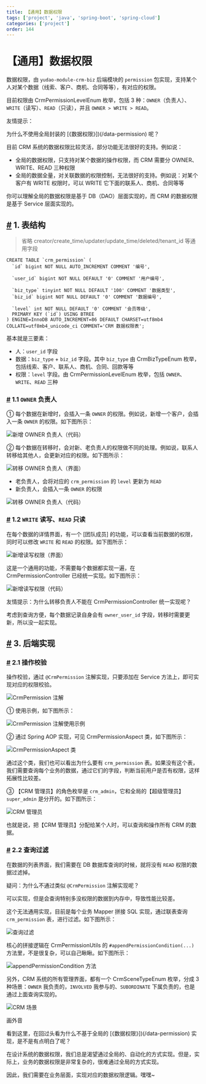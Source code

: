 ```yaml
---
title: 【通用】数据权限
tags: ['project', 'java', 'spring-boot', 'spring-cloud']
categories: ['project']
order: 144
---
```

# 【通用】数据权限

数据权限，由 `yudao-module-crm-biz` 后端模块的 `permission` 包实现，支持某个人对某个数据（线索、客户、商机、合同等等），有对应的权限。

 目前权限由 CrmPermissionLevelEnum 枚举，包括 3 种：`OWNER`（负责人）、`WRITE`（读写）、`READ`（只读），并且 `OWNER > WRITE > READ`。

 友情提示：

 为什么不使用全局封装的 [《数据权限》])(/data-permission) 呢？

 目前 CRM 系统的数据权限比较灵活，部分功能无法很好的支持。例如说：

 * 全局的数据权限，只支持对某个数据的操作权限，而 CRM 需要分 OWNER、WRITE、READ 三种权限
* 全局的数据全量，对关联数据的权限控制，无法很好的支持。例如说：对某个客户有 WRITE 权限时，可以 WRITE 它下面的联系人、商机、合同等等

 你可以理解全局的数据权限是基于 DB（DAO）层面实现的，而 CRM 的数据权限是基于 Service 层面实现的。

 ## [#](#_1-表结构) 1. 表结构

 
> 省略 creator/create\_time/updater/update\_time/deleted/tenant\_id 等通用字段

 
```
CREATE TABLE `crm_permission` (
  `id` bigint NOT NULL AUTO_INCREMENT COMMENT '编号',

  `user_id` bigint NOT NULL DEFAULT '0' COMMENT '用户编号',
  
  `biz_type` tinyint NOT NULL DEFAULT '100' COMMENT '数据类型',
  `biz_id` bigint NOT NULL DEFAULT '0' COMMENT '数据编号',
  
  `level` int NOT NULL DEFAULT '0' COMMENT '会员等级',
  PRIMARY KEY (`id`) USING BTREE
) ENGINE=InnoDB AUTO_INCREMENT=86 DEFAULT CHARSET=utf8mb4 COLLATE=utf8mb4_unicode_ci COMMENT='CRM 数据权限表';

```
基本就是三要素：

 * 人：`user_id` 字段
* 数据：`biz_type` + `biz_id` 字段。其中 `biz_type` 由 CrmBizTypeEnum 枚举，包括线索、客户、联系人、商机、合同、回款等等
* 权限：`level` 字段。由 CrmPermissionLevelEnum 枚举，包括 `OWNER`、`WRITE`、`READ` 三种

 ### [#](#_1-1-owner-负责人) 1.1 `OWNER` 负责人

 ① 每个数据在新增时，会插入一条 `OWNER` 的权限。例如说，新增一个客户，会插入一条 `OWNER` 的权限。如下图所示：

 ![新增 OWNER 负责人（代码）](https://cloud.iocoder.cn/img/CRM%E6%89%8B%E5%86%8C/%E6%95%B0%E6%8D%AE%E6%9D%83%E9%99%90/%E6%95%B0%E6%8D%AE%E6%9D%83%E9%99%90%E6%96%B0%E5%A2%9E-%E8%B4%9F%E8%B4%A3%E4%BA%BA.png)

 ② 每个数据在转移时，会对新、老负责人的权限做不同的处理。例如说，联系人转移给其他人，会更新对应的权限。如下图所示：

 ![转移 OWNER 负责人（界面）](https://cloud.iocoder.cn/img/CRM%E6%89%8B%E5%86%8C/%E6%95%B0%E6%8D%AE%E6%9D%83%E9%99%90/%E6%95%B0%E6%8D%AE%E6%9D%83%E9%99%90%E8%BD%AC%E7%A7%BB-%E8%B4%9F%E8%B4%A3%E4%BA%BA.png)

 * 老负责人，会将对应的 `crm_permission` 的 `level` 更新为 `READ`
* 新负责人，会插入一条 `OWNER` 的权限

 ![转移 OWNER 负责人（代码）](https://cloud.iocoder.cn/img/CRM%E6%89%8B%E5%86%8C/%E6%95%B0%E6%8D%AE%E6%9D%83%E9%99%90/%E6%95%B0%E6%8D%AE%E6%9D%83%E9%99%90%E8%BD%AC%E7%A7%BB-%E8%B4%9F%E8%B4%A3%E4%BA%BA2.png)

 ### [#](#_1-2-write-读写、read-只读) 1.2 `WRITE` 读写、`READ` 只读

 在每个数据的详情界面，有一个 [团队成员] 的功能，可以查看当前数据的权限，同时可以修改 `WRITE` 和 `READ` 的权限。如下图所示：

 ![新增读写权限（界面）](https://cloud.iocoder.cn/img/CRM%E6%89%8B%E5%86%8C/%E6%95%B0%E6%8D%AE%E6%9D%83%E9%99%90/%E6%95%B0%E6%8D%AE%E6%9D%83%E9%99%90%E6%96%B0%E5%A2%9E-%E8%AF%BB%E5%86%99.png)

 这是一个通用的功能，不需要每个数据都实现一遍，在 CrmPermissionController 已经统一实现。如下图所示：

 ![新增读写权限（代码）](https://cloud.iocoder.cn/img/CRM%E6%89%8B%E5%86%8C/%E6%95%B0%E6%8D%AE%E6%9D%83%E9%99%90/%E6%95%B0%E6%8D%AE%E6%9D%83%E9%99%90%E6%96%B0%E5%A2%9E-%E8%AF%BB%E5%86%992.png)

 友情提示：为什么转移负责人不能在 CrmPermissionController 统一实现呢？

 考虑到查询方便，每个数据记录自身会有 `owner_user_id` 字段，转移时需要更新，所以没一起实现。

 ## [#](#_3-后端实现) 3. 后端实现

 ### [#](#_2-1-操作校验) 2.1 操作校验

 操作校验，通过 `@CrmPermission` 注解实现，只要添加在 Service 方法上，即可实现对应的权限校验。

 ![CrmPermission 注解](https://cloud.iocoder.cn/img/CRM%E6%89%8B%E5%86%8C/%E6%95%B0%E6%8D%AE%E6%9D%83%E9%99%90/CrmPermission%E6%B3%A8%E8%A7%A3.png)

 ① 使用示例，如下图所示：

 ![CrmPermission 注解使用示例](https://cloud.iocoder.cn/img/CRM%E6%89%8B%E5%86%8C/%E6%95%B0%E6%8D%AE%E6%9D%83%E9%99%90/CrmPermission%E6%B3%A8%E8%A7%A3%E4%BD%BF%E7%94%A8%E7%A4%BA%E4%BE%8B.png)

 ② 通过 Spring AOP 实现，可见 CrmPermissionAspect 类，如下图所示：

 ![CrmPermissionAspect 类](https://cloud.iocoder.cn/img/CRM%E6%89%8B%E5%86%8C/%E6%95%B0%E6%8D%AE%E6%9D%83%E9%99%90/CrmPermissionAspect%E7%B1%BB.png)

 通过这个类，我们也可以看出为什么要有 `crm_permission` 表。如果没有这个表，我们需要查询每个业务的数据，通过它们的字段，判断当前用户是否有权限，这样拓展性比较差。

 ③ 【CRM 管理员】的角色枚举是 `crm_admin`，它和全局的【超级管理员】 `super_admin` 是分开的。如下图所示：

 ![CRM 管理员](https://cloud.iocoder.cn/img/CRM%E6%89%8B%E5%86%8C/%E6%95%B0%E6%8D%AE%E6%9D%83%E9%99%90/CRM%E7%AE%A1%E7%90%86%E5%91%98.png)

 也就是说，把【CRM 管理员】分配给某个人时，可以查询和操作所有 CRM 的数据。

 ### [#](#_2-2-查询过滤) 2.2 查询过滤

 在数据的列表界面，我们需要在 DB 数据库查询的时候，就将没有 `READ` 权限的数据过滤掉。

 疑问：为什么不通过类似 `@CrmPermission` 注解实现呢？

 可以实现，但是会查询特别多没权限的数据到内存中，导致性能比较差。

 这个无法通用实现，目前是每个业务 Mapper 拼接 SQL 实现，通过联表查询 `crm_permission` 表，进行过滤。如下图所示：

 ![查询过滤](https://cloud.iocoder.cn/img/CRM%E6%89%8B%E5%86%8C/%E6%95%B0%E6%8D%AE%E6%9D%83%E9%99%90/%E6%9F%A5%E8%AF%A2%E8%BF%87%E6%BB%A4.png)

 核心的拼接逻辑在 CrmPermissionUtils 的 `#appendPermissionCondition(...)` 方法里，不是很复杂，可以自己瞅瞅。如下图所示：

 ![appendPermissionCondition 方法](https://cloud.iocoder.cn/img/CRM%E6%89%8B%E5%86%8C/%E6%95%B0%E6%8D%AE%E6%9D%83%E9%99%90/CrmPermissionUtils%E7%B1%BB.png)

 另外，CRM 系统的所有管理界面，都有一个 CrmSceneTypeEnum 枚举，分成 3 种场景：`OWNER` 我负责的，`INVOLVED` 我参与的、`SUBORDINATE` 下属负责的，也是通过上面查询实现的。

 ![CRM 场景](https://cloud.iocoder.cn/img/CRM%E6%89%8B%E5%86%8C/%E6%95%B0%E6%8D%AE%E6%9D%83%E9%99%90/CRM%E5%9C%BA%E6%99%AF.png)

 画外音

 看到这里，在回过头看为什么不基于全局的 [《数据权限》])(/data-permission) 实现，是不是有点明白了呢？

 在设计系统的数据权限，我们总是渴望通过全局的、自动化的方式实现。但是，实际上，业务的数据权限是非常复杂的，很难通过全局的方式实现。

 因此，我们需要在业务层面，实现对应的数据权限逻辑。嘿嘿~


